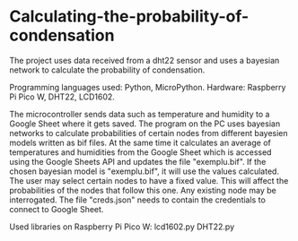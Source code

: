 # Calculating-the-probability-of-condensation
The project uses data received from a dht22 sensor and uses a bayesian network to calculate the probability of condensation.

Programming languages used: Python, MicroPython.
Hardware: Raspberry Pi Pico W, DHT22, LCD1602.


The microcontroller sends data such as temperature and humidity to a Google Sheet where it gets saved.
The program on the PC uses bayesian networks to calculate probabilities of certain nodes from different bayesien models written as bif files.
At the same time it calculates an average of temperatures and humidities from the Google Sheet which is accessed using the Google Sheets API and updates the file "exemplu.bif".
If the chosen bayesian model is "exemplu.bif", it will use the values calculated.
The user may select certain nodes to have a fixed value. This will affect the probabilities of the nodes that follow this one.
Any existing node may be interrogated.
The file "creds.json" needs to contain the credentials to connect to Google Sheet.

Used libraries on Raspberry Pi Pico W:
lcd1602.py
DHT22.py
